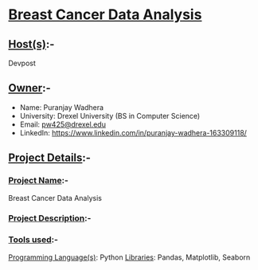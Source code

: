 # <u>Breast Cancer Data Analysis</u>

## <u>Host(s)</u>:-
Devpost

## <u>Owner</u>:-
- Name: Puranjay Wadhera
- University: Drexel University (BS in Computer Science)
- Email: pw425@drexel.edu
- LinkedIn: https://www.linkedin.com/in/puranjay-wadhera-163309118/

## <u>Project Details</u>:-

### <u>Project Name</u>:- 
Breast Cancer Data Analysis

### <u>Project Description</u>:-

### <u>Tools used</u>:-
<u>Programming Language(s)</u>: Python
<u>Libraries</u>: Pandas, Matplotlib, Seaborn 